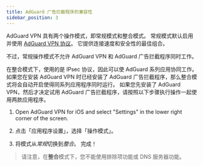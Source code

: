 ```yaml
---
title: AdGuard 广告拦截程序的兼容性
sidebar_position: 3
---
```


AdGuard VPN 具有两个操作模式，即常规模式和整合模式。 常规模式默认启用并使用 [AdGuard VPN 协议](/general/adguard-vpn-protocol.mdx)。 它提供连接速度和安全性的最佳组合。

不过，常规操作模式不允许 AdGuard VPN 和 AdGuard 广告拦截程序同时工作。

在整合模式下，使用的是 IPsec 协议，因此可以使 AdGuard 系列应用协同工作。 如果您在安装 AdGuard VPN 时已经安装了 AdGuard 广告拦截程序，那么整合模式将会自动开启使得同系列应用程序同时运行。 如果您先安装了 AdGuard VPN，然后才决定试用 AdGuard 广告拦截程序，请按照以下步骤执行操作一起使用两款应用程序。

1. Open AdGuard VPN for iOS and select "Settings" in the lower right corner of the screen.

2. 点击「应用程序设置」，选择「操作模式」。

3. 将模式从*常规*切换到*整合*。 完成！

> 请注意，在**整合**模式下，您不能使用排除项功能或 DNS 服务器功能。